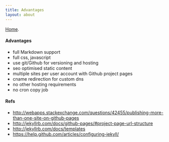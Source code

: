```yaml
---
title: Advantages
layout: about
---
```


[Home](index.html).

#### Advantages

- full Markdown support
- full css, javascript  
- use git/Github for versioning and hosting
- seo optimised static content
- multiple sites per user account with Github project pages
- cname redirection for custom dns
- no other hosting requirements
- no cron copy job

#### Refs

- <http://webapps.stackexchange.com/questions/42455/publishing-more-than-one-site-on-github-pages>
- <http://jekyllrb.com/docs/github-pages/#project-page-url-structure>
- <http://jekyllrb.com/docs/templates>
- <https://help.github.com/articles/configuring-jekyll/>



